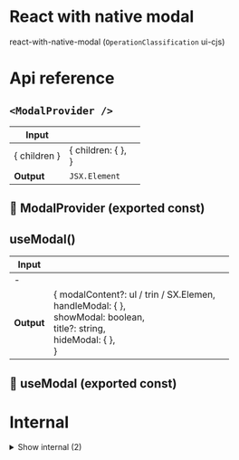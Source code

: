 # React with native modal

react-with-native-modal (`OperationClassification` ui-cjs)



# Api reference

## `<ModalProvider />`

| Input      |    |    |
| ---------- | -- | -- |
| { children } | { children: {  }, <br /> } |  |
| **Output** | `JSX.Element`   |    |



## 📄 ModalProvider (exported const)

## useModal()

| Input      |    |    |
| ---------- | -- | -- |
| - | | |
| **Output** | { modalContent?: ul / trin / SX.Elemen, <br />handleModal: {  }, <br />showModal: boolean, <br />title?: string, <br />hideModal: {  }, <br /> }   |    |



## 📄 useModal (exported const)

# Internal

<details><summary>Show internal (2)</summary>
    
  # `<Modal />`




| Input      |    |    |
| ---------- | -- | -- |
| - | | |
| **Output** | `JSX.Element`   |    |



## 📄 ModalContext (exported const)

  </details>

